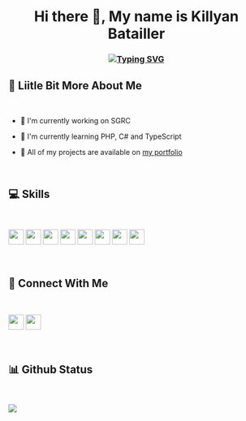 # <div align="center"> Hi there 👋, My name is Killyan Batailler
### <div align="center">[![Typing SVG](https://readme-typing-svg.demolab.com/?lines=Welcome+to+my+GitHub+profile+!;I'm+a+French+student+developer)](https://git.io/typing-svg)
## 💫 Liitle Bit More About Me

<br>

- 🔭 I'm currently working on SGRC</p>
- 🌱 I'm currently learning PHP, C# and TypeScript</p>
- 🤖 All of my projects are available on <a href="https://portfolio-killyan.vercel.app/">my portfolio</a></p>

<br>

## 💻 Skills

<br>
<p>
<img src="https://img.shields.io/badge/c%23-%23239120.svg?style=for-the-badge&logo=c-sharp&logoColor=white" style="margin-bottom: 4px;" height="30px">
<img src="https://img.shields.io/badge/javascript-%23323330.svg?style=for-the-badge&logo=javascript&logoColor=%23F7DF1E" style="margin-bottom: 4px;" height="30px">
<img src="https://img.shields.io/badge/typescript-%23007ACC.svg?style=for-the-badge&logo=typescript&logoColor=white" style="margin-bottom: 4px;" height="30px">
<img src="https://img.shields.io/badge/php-%23777BB4.svg?style=for-the-badge&logo=php&logoColor=white" style="margin-bottom: 4px;" height="30px">
<img src="https://img.shields.io/badge/html5-%23E34F26.svg?style=for-the-badge&logo=html5&logoColor=white" style="margin-bottom: 4px;" height="30px">
<img src="https://img.shields.io/badge/css3-%231572B6.svg?style=for-the-badge&logo=css3&logoColor=white" style="margin-bottom: 4px;" height="30px">
<img src="https://img.shields.io/badge/bootstrap-%23563D7C.svg?style=for-the-badge&logo=bootstrap&logoColor=white" style="margin-bottom: 4px;" height="30px">
<img src="https://img.shields.io/badge/react-%2320232a.svg?style=for-the-badge&logo=react&logoColor=%2361DAFB" style="margin-bottom: 4px;" height="30px">
</p>
<br>

## 👥 Connect With Me

<br>
<p>
<a href="https://linkedin.com/in/killyan-batailler"><img src="https://img.shields.io/badge/linkedin-%230077B5.svg?style=for-the-badge&logo=linkedin&logoColor=white" style="margin-bottom: 4px;" height="30px" target="_blank"></a>
<a href="https://linkedin.com/in/killyan-batailler"><img src="https://img.shields.io/badge/My%20Portfolio-black" style="margin-bottom: 4px;" height="30px" target="_blank"></a>
</p>
<br>

## 📊 Github Status

<br>
<p><img src="https://github-readme-stats.vercel.app/api?username=KillyanBtllr&show_icons=true&theme=github_dark"><p>
